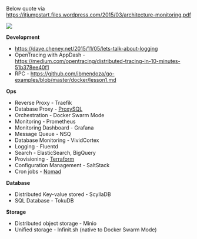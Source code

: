 Below quote via https://itjumpstart.files.wordpress.com/2015/03/architecture-monitoring.pdf

<img src="https://itjumpstart.files.wordpress.com/2016/12/stored.png">

**Development**

- https://dave.cheney.net/2015/11/05/lets-talk-about-logging
- OpenTracing with AppDash - https://medium.com/opentracing/distributed-tracing-in-10-minutes-51b378ee40f1
- RPC - https://github.com/ibmendoza/go-examples/blob/master/docker/lesson1.md

**Ops**

- Reverse Proxy - Traefik
- Database Proxy - [ProxySQL](https://hub.docker.com/r/renecannao/proxysql/)
- Orchestration - Docker Swarm Mode
- Monitoring - Prometheus
- Monitoring Dashboard - Grafana
- Message Queue - NSQ
- Database Monitoring - VividCortex
- Logging - Fluentd
- Search - ElasticSearch, BigQuery
- Provisioning - [Terraform](https://lincolnloop.com/blog/provision-cluster-google-cloud-terraform/)
- Configuration Management - SaltStack
- Cron jobs - [Nomad](https://medium.com/production-ready/the-power-of-less-code-56764e2cd534)

**Database**

- Distributed Key-value stored - ScyllaDB
- SQL Database - TokuDB

**Storage**

- Distributed object storage - Minio
- Unified storage - Infinit.sh (native to Docker Swarm Mode)

